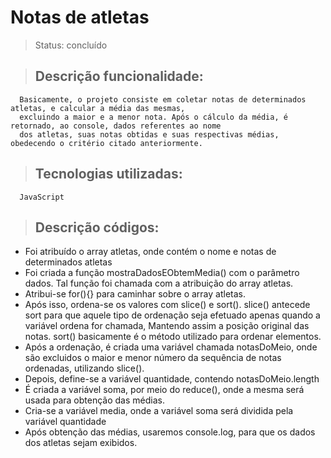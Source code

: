 <h1>Notas de atletas</h1>

> Status: concluído

> ## Descrição funcionalidade:
      Basicamente, o projeto consiste em coletar notas de determinados atletas, e calcular a média das mesmas, 
      excluindo a maior e a menor nota. Após o cálculo da média, é retornado, ao console, dados referentes ao nome 
      dos atletas, suas notas obtidas e suas respectivas médias, obedecendo o critério citado anteriormente.

>   ## Tecnologias utilizadas:

      JavaScript

> ## Descrição códigos:

+ Foi atribuído o array atletas, onde contém o nome e notas de determinados atletas
+ Foi criada a função mostraDadosEObtemMedia() com o parâmetro dados. Tal função foi chamada com a atribuição do array atletas.
+ Atribui-se for(){} para caminhar sobre o array atletas.
+ Após isso, ordena-se os valores com slice() e sort(). slice() antecede sort para que aquele tipo de ordenação seja efetuado
  apenas quando a variável ordena for chamada, Mantendo assim a posição original das notas. sort() basicamente é o método utilizado para ordenar elementos.
+ Após a ordenação, é criada uma variável chamada notasDoMeio, onde são excluidos o maior e menor número da sequência de notas ordenadas, utilizando slice().
+ Depois, define-se a variável quantidade, contendo notasDoMeio.length
+ É criada a variável soma, por meio do reduce(), onde a mesma será usada para obtenção das médias.
+ Cria-se a variável media, onde a variável soma será dividida pela variável quantidade
+ Após obtenção das médias, usaremos console.log, para que os dados dos atletas sejam exibidos.

  


